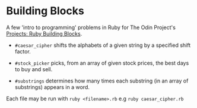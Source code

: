 # Building Blocks

A few 'intro to programming' problems in Ruby for The Odin Project's [Projects: Ruby Building Blocks](http://www.theodinproject.com/ruby-programming/building-blocks).

* `#caesar_cipher` shifts the alphabets of a given string by a specified shift factor.

* `#stock_picker` picks, from an array of given stock prices, the best days to buy and sell.

* `#substrings` determines how many times each substring (in an array of substrings) appears in a word.

Each file may be run with `ruby <filename>.rb` e.g `ruby caesar_cipher.rb`
